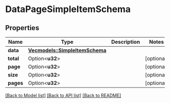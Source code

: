 # DataPageSimpleItemSchema

## Properties

Name | Type | Description | Notes
------------ | ------------- | ------------- | -------------
**data** | [**Vec<models::SimpleItemSchema>**](SimpleItemSchema.md) |  | 
**total** | Option<**u32**> |  | [optional]
**page** | Option<**u32**> |  | [optional]
**size** | Option<**u32**> |  | [optional]
**pages** | Option<**u32**> |  | [optional]

[[Back to Model list]](../README.md#documentation-for-models) [[Back to API list]](../README.md#documentation-for-api-endpoints) [[Back to README]](../README.md)



